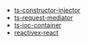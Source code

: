 - [ts-constructor-injector](https://github.com/IgorBabkin/service-locator/tree/master/packages/injector)
- [ts-request-mediator](https://github.com/IgorBabkin/service-locator/tree/master/packages/request-mediator)
- [ts-ioc-container](https://github.com/IgorBabkin/service-locator/tree/master/packages/ts-ioc-container)
- [reactivex-react](https://github.com/IgorBabkin/service-locator/tree/master/packages/reactivex-react)

